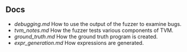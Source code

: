 ## Docs

- *debugging.md* How to use the output of the fuzzer to examine bugs.
- *tvm_notes.md* How the fuzzer tests various components of TVM.
- *ground_truth.md* How the ground truth program is created.
- *expr_generation.md* How expressions are generated.